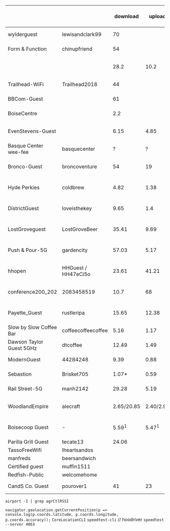 |                          |                     | download         | upload           | date             | agrCtlRSSI      | lat long accuracy                         | multiple numbers mean |
| ------------------------ | ------------------- | ---------------- | ---------------- | ---------------- | --------------- | ----------------------------------------- | --------------------- |
| wylderguest              | lewisandclark99     | 70               |                  | 2018-01-11       | 4               |
| Form & Function          | chinupfriend        | 54               |                  | 2018-01-19       | 4               |
|                          |                     | 28.2             | 10.2             | 2018-02-08 7:55  | 5               |
| Trailhead-WiFi           | Trailhead2018       | 44               |                  | 2018-01-25       | 5               |
| BBCom-Guest              |                     | 61               |                  | 2018-02-07       | 5               |
| BoiseCentre              |                     | 2.2              |                  | 2018-02-08       | 5               |
| EvenStevens-Guest        |                     | 6.15             | 4.85             | 2018-02-08 7:14  | 5               |
| Basque Center wee-fee    | basquecenter        | ?                | ?                | ?                | -               |
| Bronco-Guest             | broncoventure       | 54               | 19               | 2018-02-12 17:58 | 5               | 43.6137556 -116.20413329999997            |
| Hyde Perkies             | coldbrew            | 4.82             | 1.38             | 2018-02-17 17:00 |                 | 43.629571399999996 -116.2034681 25        |
| DistrictGuest            | loveisthekey        | 9.65             | 1.4              | 2018-02-19 17:12 | 5               | 43.618379499999996 -116.20449499999998 22 |
| LostGroveguest           | LostGroveBeer       | 35.41            | 9.69             | 2018-02-20 17:52 | 5               | 43.608173 -116.2128949 34                 |
| Push & Pour-5G           | gardencity          | 57.03            | 5.17             | 2018-03-13 13:30 | 5               | 43.6244887 -116.23645309999999 36         |
| hhopen                   | HHGuest / HH47eCi5o | 23.61            | 41.21            | 2018-03-14 08:30 | ?               | 43.6161884 -116.2035379 113               |
| conference200_202        | 2083458519          | 10.7             | 68               | 2018-03-22 09:04 | ?               | 43.61507972279935 -116.20290723373047 65  |
| Payette_Guest            | rustleripa          | 15.65            | 12.38            | 2018-03-27 15:31 | ?               | 43.6135394 -116.2152531 30                |
| Slow by Slow Coffee Bar  | coffeecoffeecoffee  | 5.16             | 1.17             | 2019-06-22       | -77 (outside)   |
| Dawson Taylor Guest 5GHz | dtcoffee            | 12.49            | 1.49             |
| ModernGuest              | 44284248            | 9.39             | 0.88             | 2018-06-07       | ?               | 43.6183477 -116.2104677 20                |
| Sebastion                | Brisket705          | 1.07\*           | 0.59             | 2018-06-15       | ?               | 43.6166201 -116.2017229 47                |
| Rail Street-5G           | manh2142            | 29.28            | 5.19             | 2018-08-17       | ?               | 42.9358486 -114.4072334 30                |
| WoodlandEmpire           | alecraft            | 2.65/20.85       | 2.40/2.99        | 2019-04-17       | -71/-53         | 43.616318899999996 -116.20859149999998 34 | outside/inside        |
| Boisecoop Guest          | -                   | 5.59<sup>1</sup> | 5.47<sup>1</sup> | 2019-05-19       | -70<sup>1</sup> | 43.6226066 -116.19804950000001 42         | 1: pavilion           |
| Parilla Grill Guest      | tecate13            | 24.06            |
| TassoFreeWifi            | Iheartsandos        |
| manfreds                 | beersandwich        | 
| Certified guest          | muffin1511          |
| Redfish-Public | welcomehome | 
| CandS Co. Guest | pourover1 | 41 | 23 | 2021-06-16 | -59

`airport -I | grep agrCtlRSSI`

`navigator.geolocation.getCurrentPosition(p => console.log(p.coords.latitude, p.coords.longitude, p.coords.accuracy));`
`CoreLocationCLI`
`speedtest-cli`
// hoodriver
`speedtest --server 4063`
